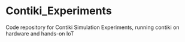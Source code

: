 Contiki_Experiments
===================

Code repository for Contiki Simulation Experiments, running contiki on hardware and hands-on IoT
